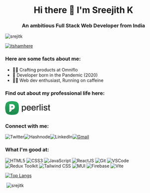 <h1 align="center">Hi there 👋 I'm Sreejith K</h1>
<h3 align="center">An ambitious Full Stack Web Developer from India</h3>

<p align="left"> <img src="https://komarev.com/ghpvc/?username=srejitk&label=Profile%20views&color=0f56b3&?style=for-the-badge" alt="srejitk" /> </p>

<p><a href="https://twitter.com/srejitk" target="_blank"><img src="https://img.shields.io/twitter/follow/srejitk?logo=twitter&color=0f56b3&style=for-the-badge&label=Follow" alt="itshamhere" /></a> </p>

<h3>Here are some facts about me:</h3>

- 👩‍🎓 Crafting products at Omniflo
- 🧠 Developer born in the Pandemic (2020)
- 👩‍💻 Web dev enthusiast, Running on caffeine


<h3>Find out about my professional life here:</h3>
<a href="https://peerlist.io/srejitk"><img height=44 src="https://github.com/Siddhant-K-code/Siddhant-K-code/blob/master/PL%20Logo%20-%20Primary.svg"/></a>

<h3 align="left">Connect with me:</h3>
<a href="mailto:srejitk@gmail.com"><img src="https://img.shields.io/badge/Gmail-DA100B?style=for-the-badge&logo=gmail&logoColor=white" alt="Gmail"/></a> 
<a href="https://twitter.com/srejitk"><img src="https://img.shields.io/badge/Twitter-1672EC?style=for-the-badge&logo=twitter&logoColor=white" alt="Twitter"  align="left"/></a>
<a href="https://srejitk.hashnode.dev/"><img src="https://img.shields.io/badge/Hashnode-0f56b3?style=for-the-badge&logo=hashnode&logoColor=white" alt="Hashnode" align="left" /> </a>
<a href="https://linkedin.com/in/srejitk"><img src="https://img.shields.io/badge/LinkedIn-223189?style=for-the-badge&logo=linkedin&logoColor=white" alt="LinkedIn" align="left"/></a>

<br />

<h3 align="left">What I'm good at:</h3>
<p>
<img src="https://img.shields.io/badge/HTML5-ED9526?style=for-the-badge&logo=html5&logoColor=white" alt="HTML5" />
<img src="https://img.shields.io/badge/CSS3-1672EC?style=for-the-badge&logo=css3&logoColor=white" alt="CSS3" />
<img src="https://img.shields.io/badge/JavaScript-F0D042?style=for-the-badge&logo=javascript&logoColor=black" alt="JavaScript" />
<img src="https://img.shields.io/badge/React-20232A?style=for-the-badge&logo=react&logoColor=61DAFB" alt="ReactJS" />
<img src="https://img.shields.io/badge/Git-DA100B?style=for-the-badge&logo=git&logoColor=white" alt="Git" /> 
<img src="https://img.shields.io/badge/Visual_Studio_Code-2E41B6?style=for-the-badge&logo=visual%20studio%20code&logoColor=white" alt="VSCode" />
<img src="https://img.shields.io/badge/Redux-593D88?style=for-the-badge&logo=redux&logoColor=white" alt="Redux Toolkit" />
  <img src="https://img.shields.io/badge/Tailwind_CSS-38B2AC?style=for-the-badge&logo=tailwind-css&logoColor=white" alt="Tailwind CSS" />
 <img src="https://img.shields.io/badge/MUI-%230081CB.svg?style=for-the-badge&logo=mui&logoColor=white" alt="MUI" />
  <img src="https://img.shields.io/badge/firebase-ffca28?style=for-the-badge&logo=firebase&logoColor=black" alt="Firebase" />
  <img src="https://img.shields.io/badge/Vite-B73BFE?style=for-the-badge&logo=vite&logoColor=FFD62E" alt="Vite" />
  
</p>

[![Top Langs](https://github-readme-stats.vercel.app/api/top-langs/?username=srejitk&layout=compact)](https://github.com/srejitk/github-readme-stats)

<p>&nbsp;<img align="center" src="https://github-readme-stats.vercel.app/api?username=srejitk&show_icons=true&&title_color=0f56b3&hide=issues&count_private=true" alt="srejitk" /></p>
